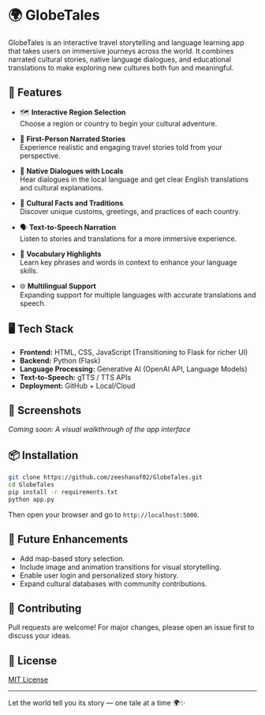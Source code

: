 
# 🌍 GlobeTales

GlobeTales is an interactive travel storytelling and language learning app that takes users on immersive journeys across the world. It combines narrated cultural stories, native language dialogues, and educational translations to make exploring new cultures both fun and meaningful.

## 🚀 Features

- 🗺️ **Interactive Region Selection**  
  Choose a region or country to begin your cultural adventure.

- 🧳 **First-Person Narrated Stories**  
  Experience realistic and engaging travel stories told from your perspective.

- 💬 **Native Dialogues with Locals**  
  Hear dialogues in the local language and get clear English translations and cultural explanations.

- 📖 **Cultural Facts and Traditions**  
  Discover unique customs, greetings, and practices of each country.

- 🗣️ **Text-to-Speech Narration**  
  Listen to stories and translations for a more immersive experience.

- 🧠 **Vocabulary Highlights**  
  Learn key phrases and words in context to enhance your language skills.

- 🌐 **Multilingual Support**  
  Expanding support for multiple languages with accurate translations and speech.

## 🖥️ Tech Stack

- **Frontend:** HTML, CSS, JavaScript (Transitioning to Flask for richer UI)
- **Backend:** Python (Flask)
- **Language Processing:** Generative AI (OpenAI API, Language Models)
- **Text-to-Speech:** gTTS / TTS APIs
- **Deployment:** GitHub + Local/Cloud

## 📸 Screenshots

*Coming soon: A visual walkthrough of the app interface*

## 📦 Installation

```bash
git clone https://github.com/zeeshanaf02/GlobeTales.git
cd GlobeTales
pip install -r requirements.txt
python app.py
````

Then open your browser and go to `http://localhost:5000`.

## 🧩 Future Enhancements

* Add map-based story selection.
* Include image and animation transitions for visual storytelling.
* Enable user login and personalized story history.
* Expand cultural databases with community contributions.

## 🤝 Contributing

Pull requests are welcome! For major changes, please open an issue first to discuss your ideas.

## 📄 License

[MIT License](LICENSE)

---

Let the world tell you its story — one tale at a time 🌍✨

```

